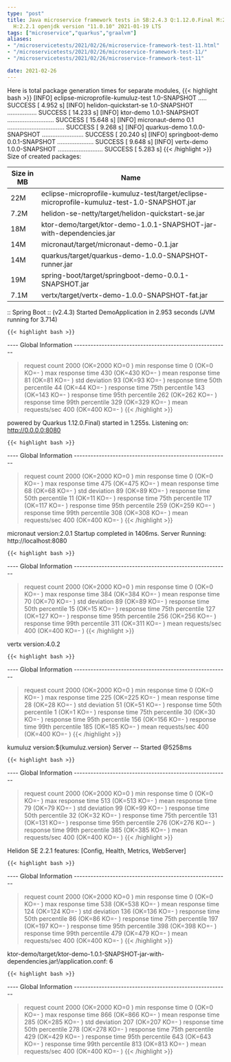 ```yaml
---
type: "post"
title: Java microservice framework tests in SB:2.4.3 Q:1.12.0.Final M:2.3.3 V:4.0.2
  H:2.2.1 openjdk version "11.0.10" 2021-01-19 LTS
tags: ["microservice","quarkus","graalvm"]
aliases:
- "/microservicetests/2021/02/26/microservice-framework-test-11.html"
- "/microservicetests/2021/02/26/microservice-framework-test-11/"
- "/microservicetests/2021/02/26/microservice-framework-test-11"

date: 2021-02-26
---
```

 
Here is total package generation times for separate modules,
{{< highlight bash >}}
[INFO] eclipse-microprofile-kumuluz-test 1.0-SNAPSHOT ..... SUCCESS [  4.952 s]
[INFO] helidon-quickstart-se 1.0-SNAPSHOT ................. SUCCESS [ 14.233 s]
[INFO] ktor-demo 1.0.1-SNAPSHOT ........................... SUCCESS [ 15.648 s]
[INFO] micronaut-demo 0.1 ................................. SUCCESS [  9.268 s]
[INFO] quarkus-demo 1.0.0-SNAPSHOT ........................ SUCCESS [ 20.240 s]
[INFO] springboot-demo 0.0.1-SNAPSHOT ..................... SUCCESS [  9.648 s]
[INFO] vertx-demo 1.0.0-SNAPSHOT .......................... SUCCESS [  5.283 s]
{{< /highlight >}}
Size of created packages:

| Size in MB |  Name |
|------------|-------|
| 22M | eclipse-microprofile-kumuluz-test/target/eclipse-microprofile-kumuluz-test-1.0-SNAPSHOT.jar |
| 7.2M | helidon-se-netty/target/helidon-quickstart-se.jar |
| 18M | ktor-demo/target/ktor-demo-1.0.1-SNAPSHOT-jar-with-dependencies.jar |
| 14M | micronaut/target/micronaut-demo-0.1.jar |
| 14M | quarkus/target/quarkus-demo-1.0.0-SNAPSHOT-runner.jar |
| 19M | spring-boot/target/springboot-demo-0.0.1-SNAPSHOT.jar |
| 7.1M | vertx/target/vertx-demo-1.0.0-SNAPSHOT-fat.jar |


:: Spring Boot :: (v2.4.3) Started DemoApplication in 2.953 seconds (JVM running for 3.714)

    {{< highlight bash >}}
---- Global Information --------------------------------------------------------
> request count                                       2000 (OK=2000   KO=0     )
> min response time                                      0 (OK=0      KO=-     )
> max response time                                    430 (OK=430    KO=-     )
> mean response time                                    81 (OK=81     KO=-     )
> std deviation                                         93 (OK=93     KO=-     )
> response time 50th percentile                         44 (OK=44     KO=-     )
> response time 75th percentile                        143 (OK=143    KO=-     )
> response time 95th percentile                        262 (OK=262    KO=-     )
> response time 99th percentile                        329 (OK=329    KO=-     )
> mean requests/sec                                    400 (OK=400    KO=-     )
{{< /highlight >}}

powered by Quarkus 1.12.0.Final) started in 1.255s. Listening on: http://0.0.0.0:8080

    {{< highlight bash >}}
---- Global Information --------------------------------------------------------
> request count                                       2000 (OK=2000   KO=0     )
> min response time                                      0 (OK=0      KO=-     )
> max response time                                    475 (OK=475    KO=-     )
> mean response time                                    68 (OK=68     KO=-     )
> std deviation                                         89 (OK=89     KO=-     )
> response time 50th percentile                         11 (OK=11     KO=-     )
> response time 75th percentile                        117 (OK=117    KO=-     )
> response time 95th percentile                        259 (OK=259    KO=-     )
> response time 99th percentile                        308 (OK=308    KO=-     )
> mean requests/sec                                    400 (OK=400    KO=-     )
{{< /highlight >}}

micronaut version:2.0.1 Startup completed in 1406ms. Server Running: http://localhost:8080

    {{< highlight bash >}}
---- Global Information --------------------------------------------------------
> request count                                       2000 (OK=2000   KO=0     )
> min response time                                      0 (OK=0      KO=-     )
> max response time                                    384 (OK=384    KO=-     )
> mean response time                                    70 (OK=70     KO=-     )
> std deviation                                         89 (OK=89     KO=-     )
> response time 50th percentile                         15 (OK=15     KO=-     )
> response time 75th percentile                        127 (OK=127    KO=-     )
> response time 95th percentile                        256 (OK=256    KO=-     )
> response time 99th percentile                        311 (OK=311    KO=-     )
> mean requests/sec                                    400 (OK=400    KO=-     )
{{< /highlight >}}

vertx version:4.0.2

    {{< highlight bash >}}
---- Global Information --------------------------------------------------------
> request count                                       2000 (OK=2000   KO=0     )
> min response time                                      0 (OK=0      KO=-     )
> max response time                                    225 (OK=225    KO=-     )
> mean response time                                    28 (OK=28     KO=-     )
> std deviation                                         51 (OK=51     KO=-     )
> response time 50th percentile                          1 (OK=1      KO=-     )
> response time 75th percentile                         30 (OK=30     KO=-     )
> response time 95th percentile                        156 (OK=156    KO=-     )
> response time 99th percentile                        185 (OK=185    KO=-     )
> mean requests/sec                                    400 (OK=400    KO=-     )
{{< /highlight >}}

kumuluz version:${kumuluz.version} Server -- Started @5258ms

    {{< highlight bash >}}
---- Global Information --------------------------------------------------------
> request count                                       2000 (OK=2000   KO=0     )
> min response time                                      0 (OK=0      KO=-     )
> max response time                                    513 (OK=513    KO=-     )
> mean response time                                    79 (OK=79     KO=-     )
> std deviation                                         99 (OK=99     KO=-     )
> response time 50th percentile                         32 (OK=32     KO=-     )
> response time 75th percentile                        131 (OK=131    KO=-     )
> response time 95th percentile                        276 (OK=276    KO=-     )
> response time 99th percentile                        385 (OK=385    KO=-     )
> mean requests/sec                                    400 (OK=400    KO=-     )
{{< /highlight >}}

Helidon SE 2.2.1 features: [Config, Health, Metrics, WebServer]

    {{< highlight bash >}}
---- Global Information --------------------------------------------------------
> request count                                       2000 (OK=2000   KO=0     )
> min response time                                      0 (OK=0      KO=-     )
> max response time                                    538 (OK=538    KO=-     )
> mean response time                                   124 (OK=124    KO=-     )
> std deviation                                        136 (OK=136    KO=-     )
> response time 50th percentile                         86 (OK=86     KO=-     )
> response time 75th percentile                        197 (OK=197    KO=-     )
> response time 95th percentile                        398 (OK=398    KO=-     )
> response time 99th percentile                        479 (OK=479    KO=-     )
> mean requests/sec                                    400 (OK=400    KO=-     )
{{< /highlight >}}

ktor-demo/target/ktor-demo-1.0.1-SNAPSHOT-jar-with-dependencies.jar!/application.conf: 6

    {{< highlight bash >}}
---- Global Information --------------------------------------------------------
> request count                                       2000 (OK=2000   KO=0     )
> min response time                                      0 (OK=0      KO=-     )
> max response time                                    866 (OK=866    KO=-     )
> mean response time                                   285 (OK=285    KO=-     )
> std deviation                                        207 (OK=207    KO=-     )
> response time 50th percentile                        278 (OK=278    KO=-     )
> response time 75th percentile                        429 (OK=429    KO=-     )
> response time 95th percentile                        643 (OK=643    KO=-     )
> response time 99th percentile                        813 (OK=813    KO=-     )
> mean requests/sec                                    400 (OK=400    KO=-     )
{{< /highlight >}}
